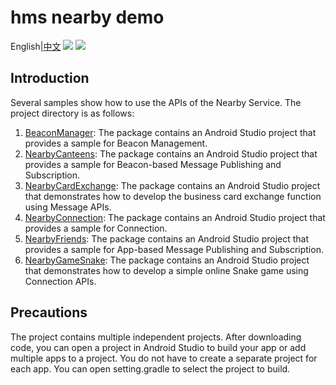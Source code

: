 # hms nearby demo
English|[中文]()
[![](https://camo.githubusercontent.com/ce1c195eb2524e4e67a2e74bf6e9619555aa0913/68747470733a2f2f696d672e736869656c64732e696f2f62616467652f446f63732d686d736775696465732d627269676874677265656e)](https://developer.huawei.com/consumer/en/doc/development/HMSCore-Guides/introduction-0000001050040566)
![](https://github.com/HMS-Core/hms-ml-demo/workflows/Android%20CI/badge.svg)
## Introduction
 Several samples show how to use the APIs of the Nearby Service. The project directory is as follows:
1. [BeaconManager](https://github.com/HMS-Core/hms-nearby-demo/tree/master/BeaconManager): The package contains an Android Studio project that provides a sample for Beacon Management.
2. [NearbyCanteens](https://github.com/HMS-Core/hms-nearby-demo/tree/master/NearbyCanteens): The package contains an Android Studio project that provides a sample for Beacon-based Message Publishing and Subscription.
3. [NearbyCardExchange](https://github.com/HMS-Core/hms-nearby-demo/tree/master/NearbyCardExchange): The package contains an Android Studio project that demonstrates how to develop the business card exchange function using Message APIs.
4. [NearbyConnection](https://github.com/HMS-Core/hms-nearby-demo/tree/master/NearbyConnection): The package contains an Android Studio project that provides a sample for Connection.
5. [NearbyFriends](https://github.com/HMS-Core/hms-nearby-demo/tree/master/NearbyFriends): The package contains an Android Studio project that provides a sample for App-based Message Publishing and Subscription.
6. [NearbyGameSnake](https://github.com/HMS-Core/hms-nearby-demo/tree/master/NearbyGameSnake): The package contains an Android Studio project that demonstrates how to develop a simple online Snake game using Connection APIs.
## Precautions
The project contains multiple independent projects. After downloading code, you can open a project in Android Studio to build your app or add multiple apps to a project. You do not have to create a separate project for each app. You can open setting.gradle to select the project to build.
